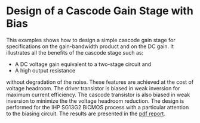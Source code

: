 # Design of a Cascode Gain Stage with Bias

This examples shows how to design a simple cascode gain stage for specifications on the gain-bandwidth product and on the DC gain. It illustrates all the benefits of the cascode stage such as:
* A DC voltage gain equivalent to a two-stage circuit and
* A high output resistance 

without degradation of the noise. These features are achieved at the cost of voltage headroom. The driver transistor is biased in weak inversion for maximum current efficiency. The cascode transistor is also biased in weak inversion to minimize the the voltage headroom reduction. The design is performed for the IHP SG13G2 BiCMOS process with a particular attention to the biasing circuit. The results are presented in the [pdf report](/Circuit%20Examples/Cascode%20Gain%20Stage%20with%20Bias/Cascode_gain_stage.pdf).
